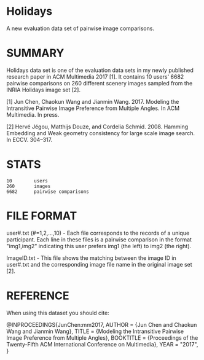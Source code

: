 # Holidays
A new evaluation data set of pairwise image comparisons.

SUMMARY 
=============================================

Holidays data set is one of the evaluation data sets in my newly published research paper in ACM Multimedia 2017 [1]. It contains 10 users' 6682 pairwise comparisons on 260 different scenery images sampled from the INRIA Holidays image set [2]. 

[1] Jun Chen, Chaokun Wang and Jianmin Wang. 2017. Modeling the Intransitive Pairwise Image Preference from Multiple Angles. In ACM Multimedia. In press.

[2] Hervé Jégou, Matthijs Douze, and Cordelia Schmid. 2008. Hamming Embedding and Weak geometry consistency for large scale image search. In ECCV. 304–317.



STATS
=============================================

    10        users
    260		  images
    6682	  pairwise comparisons


FILE FORMAT
=============================================

user#.txt (#=1,2,...,10) - Each file corresponds to the records of a unique participant. Each line in these files is a pairwise comparison in the format "img1,img2" indicating this user prefers img1 (the left) to img2 (the right).


ImageID.txt - This file shows the matching between the image ID in user#.txt and the corresponding image file name in the original image set [2].
 

REFERENCE 
=============================================

When using this dataset you should cite:

@INPROCEEDINGS{JunChen:mm2017,
  AUTHOR = {Jun Chen and Chaokun Wang and Jianmin Wang},
  TITLE = {Modeling the Intransitive Pairwise Image Preference from Multiple Angles},
  BOOKTITLE = {Proceedings of the Twenty-Fifth ACM International Conference on Multimedia},
  YEAR = "2017",
} 
